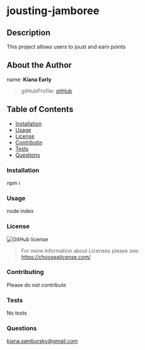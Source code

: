 # jousting-jamboree
        
## Description 
This project allows users to joust and earn points
        
## About the Author
name: __Kiana Early__
> gitHubProfile: 
> [gitHub](https://github.com/KianaEarly)
        
        
## Table of Contents
* [Installation](#installation)
* [Usage](#usage)
* [License](#license)
* [Contributin](#contributing)
* [Tests](#tests)
* [Questions](#questions)
        
### Installation 
npm i
        
### Usage
node index
        
### License
![GitHub license](https://img.shields.io/badge/license-undefined-blue.svg) 
> For more information about Licenses please see: https://choosealicense.com/
        
### Contributing
Please do not contribute
        
### Tests
No tests
        
### Questions
kiana.sambursky@gmail.com
        